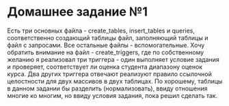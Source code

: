 # Домашнее задание №1
Есть три основных файла - create_tables, insert_tables и queries, соответственно создающий таблицы файл, заполняющий таблицы и файл с запросами.
Все остальные файлы - вспомогательные. Хочу обратить внимание на файл - create_triggers, где по собственному желанию я реализовал три триггера - один выполняет условие задания и проверяет, соответствует ли оценка студента диапазону оценок курса.
Два других триггера отвечают реализуют правило ссылочной целостности для двух массивов в двух таблицах. По хорошему, таблицы в данном задании бы разделить (нормализовать), ввиду отношения многие ко многим, но ввиду условия задания, пока решил сделать так.